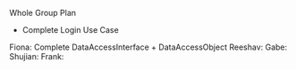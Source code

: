 Whole Group Plan
- Complete Login Use Case


Fiona: Complete DataAccessInterface + DataAccessObject
Reeshav:
Gabe: 
Shujian: 
Frank: 
